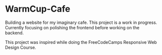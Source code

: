 # WarmCup-Cafe
Building a website for my imaginary cafe. 
This project is a work in progress. Currently focusing on polishing the frontend before working on the backend. 







This project was inspired while doing the FreeCodeCamps Responsive Web Design Course. 
